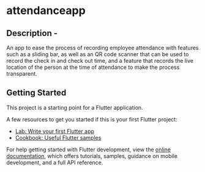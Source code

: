 # attendanceapp

## Description - 
An app to ease the process of recording employee attendance with features such as a sliding bar, as well as an QR code scanner that can be used to record the check in and check out time, and a feature that records the live location of the person at the time of attendance to make the process transparent.

## Getting Started

This project is a starting point for a Flutter application.

A few resources to get you started if this is your first Flutter project:

- [Lab: Write your first Flutter app](https://docs.flutter.dev/get-started/codelab)
- [Cookbook: Useful Flutter samples](https://docs.flutter.dev/cookbook)

For help getting started with Flutter development, view the
[online documentation](https://docs.flutter.dev/), which offers tutorials,
samples, guidance on mobile development, and a full API reference.


